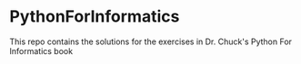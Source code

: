 # PythonForInformatics
This repo contains the solutions for the exercises in Dr. Chuck's Python For Informatics book
